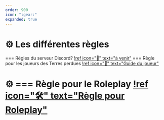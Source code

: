 ```yaml
---
order: 900
icon: ":gear:"
expanded: true
---
```


<style>
h1:before { content: "⚙️ " }
</style> 


# Les différentes règles


=== Règles du serveur Discord?
[!ref icon=":wave:" text="à venir"](vide)
=== Règle pour les joueurs des Terres perdues
[!ref icon=":beginner:" text="Guide du joueur"](GuideDuJoueur.md)

=== Règle pour le Roleplay
[!ref icon=":hammer_and_wrench:" text="Règle pour Roleplay"](GuideRoleplay.md)
===
